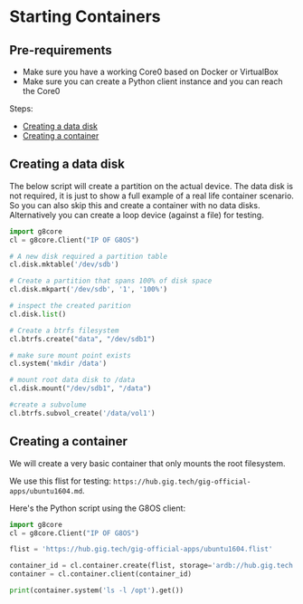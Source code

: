 # Starting Containers

## Pre-requirements

- Make sure you have a working Core0 based on Docker or VirtualBox
- Make sure you can create a Python client instance and you can reach the Core0

Steps:

- [Creating a data disk](#create-datadisk)
- [Creating a container](#create-container)


<a id="create-datadisk"></a>
## Creating a data disk

The below script will create a partition on the actual device. The data disk is not required, it is just to show a full example of a real life container scenario. So you can also skip this and create a container with no data disks. Alternatively you can create a loop device (against a file) for testing.

```python
import g8core
cl = g8core.Client("IP OF G8OS")

# A new disk required a partition table
cl.disk.mktable('/dev/sdb')

# Create a partition that spans 100% of disk space
cl.disk.mkpart('/dev/sdb', '1', '100%')

# inspect the created parition
cl.disk.list()

# Create a btrfs filesystem
cl.btrfs.create("data", "/dev/sdb1")

# make sure mount point exists
cl.system('mkdir /data')

# mount root data disk to /data
cl.disk.mount("/dev/sdb1", "/data")

#create a subvolume
cl.btrfs.subvol_create('/data/vol1')
```

<a id="create-container"></a>
## Creating a container

We will create a very basic container that only mounts the root filesystem.

We use this flist for testing: `https://hub.gig.tech/gig-official-apps/ubuntu1604.md`.

Here's the Python script using the G8OS client:

```python
import g8core
cl = g8core.Client("IP OF G8OS")

flist = 'https://hub.gig.tech/gig-official-apps/ubuntu1604.flist'

container_id = cl.container.create(flist, storage='ardb://hub.gig.tech:16379')
container = cl.container.client(container_id)

print(container.system('ls -l /opt').get())
```
